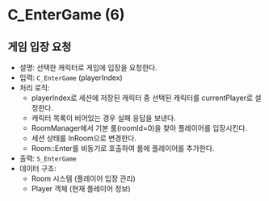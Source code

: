# C_EnterGame (6)

## 게임 입장 요청

- 설명: 선택한 캐릭터로 게임에 입장을 요청한다.
- 입력: `C_EnterGame` (playerIndex)
- 처리 로직:
  - playerIndex로 세션에 저장된 캐릭터 중 선택된 캐릭터를 currentPlayer로 설정한다.
  - 캐릭터 목록이 비어있는 경우 실패 응답을 보낸다.
  - RoomManager에서 기본 룸(roomId=0)을 찾아 플레이어를 입장시킨다.
  - 세션 상태를 InRoom으로 변경한다.
  - Room::Enter를 비동기로 호출하여 룸에 플레이어를 추가한다.
- 출력: `S_EnterGame`
- 데이터 구조: 
  - Room 시스템 (플레이어 입장 관리)
  - Player 객체 (현재 플레이어 정보)